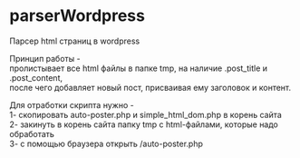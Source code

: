 # parserWordpress
Парсер html страниц в wordpress

Принцип работы - 
</br>пролистывает все html файлы в папке tmp, на наличие .post_title и .post_content,
</br>после чего добавляет новый пост, присваивая ему заголовок и контент.

Для отработки скрипта нужно - 
</br>1- скопировать auto-poster.php и simple_html_dom.php в корень сайта
</br>2- закинуть в корень сайта папку tmp с html-файлами, которые надо обработать
</br>3- с помощью браузера открыть /auto-poster.php
